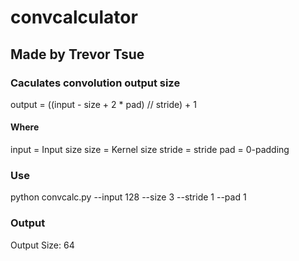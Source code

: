 # convcalculator
## Made by Trevor Tsue


### Caculates convolution output size
output = ((input - size + 2 * pad) // stride) + 1
#### Where
input = Input size
size = Kernel size
stride = stride
pad = 0-padding

### Use
python convcalc.py --input 128 --size 3 --stride 1 --pad 1

### Output
Output Size: 64
